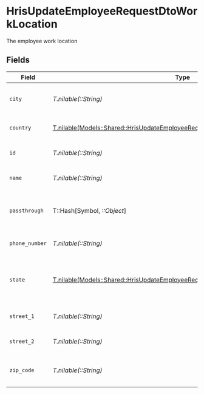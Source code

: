 # HrisUpdateEmployeeRequestDtoWorkLocation

The employee work location


## Fields

| Field                                                                                                                                                              | Type                                                                                                                                                               | Required                                                                                                                                                           | Description                                                                                                                                                        | Example                                                                                                                                                            |
| ------------------------------------------------------------------------------------------------------------------------------------------------------------------ | ------------------------------------------------------------------------------------------------------------------------------------------------------------------ | ------------------------------------------------------------------------------------------------------------------------------------------------------------------ | ------------------------------------------------------------------------------------------------------------------------------------------------------------------ | ------------------------------------------------------------------------------------------------------------------------------------------------------------------ |
| `city`                                                                                                                                                             | *T.nilable(::String)*                                                                                                                                              | :heavy_minus_sign:                                                                                                                                                 | The city where the location is situated                                                                                                                            | Grantham                                                                                                                                                           |
| `country`                                                                                                                                                          | [T.nilable(Models::Shared::HrisUpdateEmployeeRequestDtoSchemasWorkLocationCountry)](../../models/shared/hrisupdateemployeerequestdtoschemasworklocationcountry.md) | :heavy_minus_sign:                                                                                                                                                 | The country code                                                                                                                                                   |                                                                                                                                                                    |
| `id`                                                                                                                                                               | *T.nilable(::String)*                                                                                                                                              | :heavy_minus_sign:                                                                                                                                                 | Unique identifier                                                                                                                                                  | 8187e5da-dc77-475e-9949-af0f1fa4e4e3                                                                                                                               |
| `name`                                                                                                                                                             | *T.nilable(::String)*                                                                                                                                              | :heavy_minus_sign:                                                                                                                                                 | The name of the location                                                                                                                                           | Woolsthorpe Manor                                                                                                                                                  |
| `passthrough`                                                                                                                                                      | T::Hash[Symbol, *::Object*]                                                                                                                                        | :heavy_minus_sign:                                                                                                                                                 | Value to pass through to the provider                                                                                                                              | {<br/>"other_known_names": "John Doe"<br/>}                                                                                                                        |
| `phone_number`                                                                                                                                                     | *T.nilable(::String)*                                                                                                                                              | :heavy_minus_sign:                                                                                                                                                 | The phone number of the location                                                                                                                                   | +44 1476 860 364                                                                                                                                                   |
| `state`                                                                                                                                                            | [T.nilable(Models::Shared::HrisUpdateEmployeeRequestDtoSchemasState)](../../models/shared/hrisupdateemployeerequestdtoschemasstate.md)                             | :heavy_minus_sign:                                                                                                                                                 | The ISO3166-2 sub division where the location is situated                                                                                                          | GB-LIN                                                                                                                                                             |
| `street_1`                                                                                                                                                         | *T.nilable(::String)*                                                                                                                                              | :heavy_minus_sign:                                                                                                                                                 | The first line of the address                                                                                                                                      | Water Lane                                                                                                                                                         |
| `street_2`                                                                                                                                                         | *T.nilable(::String)*                                                                                                                                              | :heavy_minus_sign:                                                                                                                                                 | The second line of the address                                                                                                                                     | Woolsthorpe by Colsterworth                                                                                                                                        |
| `zip_code`                                                                                                                                                         | *T.nilable(::String)*                                                                                                                                              | :heavy_minus_sign:                                                                                                                                                 | The ZIP code/Postal code of the location                                                                                                                           | NG33 5NR                                                                                                                                                           |